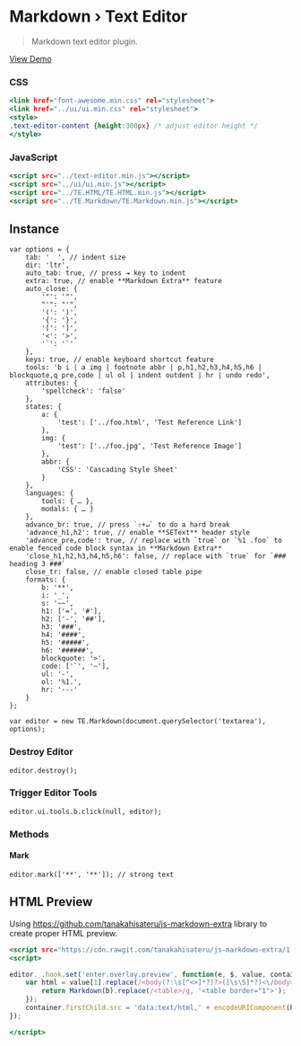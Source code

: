 Markdown › Text Editor
======================

> Markdown text editor plugin.

[View Demo](https://rawgit.com/tovic/text-editor/master/TE.Markdown/TE.Markdown.html)

### CSS

~~~ .html
<link href="font-awesome.min.css" rel="stylesheet">
<link href="../ui/ui.min.css" rel="stylesheet">
<style>
.text-editor-content {height:300px} /* adjust editor height */
</style>
~~~

### JavaScript

~~~ .html
<script src="../text-editor.min.js"></script>
<script src="../ui/ui.min.js"></script>
<script src="../TE.HTML/TE.HTML.min.js"></script>
<script src="../TE.Markdown/TE.Markdown.min.js"></script>
~~~

Instance
--------

~~~ .javascript
var options = {
    tab: '  ', // indent size
    dir: 'ltr',
    auto_tab: true, // press ⇥ key to indent
    extra: true, // enable **Markdown Extra** feature
    auto_close: {
        '"': '"',
        "'": "'",
        '(': ')',
        '{': '}',
        '[': ']',
        '<': '>',
        '`': '`'
    },
    keys: true, // enable keyboard shortcut feature
    tools: 'b i | a img | footnote abbr | p,h1,h2,h3,h4,h5,h6 | blockquote,q pre,code | ul ol | indent outdent | hr | undo redo',
    attributes: {
        'spellcheck': 'false'
    },
    states: {
        a: {
            'test': ['../foo.html', 'Test Reference Link']
        },
        img: {
            'test': ['../foo.jpg', 'Test Reference Image']
        },
        abbr: {
            'CSS': 'Cascading Style Sheet'
        }
    },
    languages: {
        tools: { … },
        modals: { … }
    },
    advance_br: true, // press `⇧+↵` to do a hard break
    'advance_h1,h2': true, // enable **SEText** header style
    'advance_pre,code': true, // replace with `true` or `%1 .foo` to enable fenced code block syntax in **Markdown Extra**
    'close_h1,h2,h3,h4,h5,h6': false, // replace with `true` for `### heading 3 ###`
    close_tr: false, // enable closed table pipe
    formats: {
        b: '**',
        i: '_',
        s: '~~',
        h1: ['=', '#'],
        h2: ['-', '##'],
        h3: '###',
        h4: '####',
        h5: '#####',
        h6: '######',
        blockquote: '>',
        code: ['`', '~'],
        ul: '-',
        ol: '%1.',
        hr: '---'
    }
};

var editor = new TE.Markdown(document.querySelector('textarea'), options);
~~~

### Destroy Editor

~~~ .javascript
editor.destroy();
~~~

### Trigger Editor Tools

~~~ .javascript
editor.ui.tools.b.click(null, editor);
~~~

### Methods

#### Mark

~~~ .javascript
editor.mark(['**', '**']); // strong text
~~~

HTML Preview
------------

Using <https://github.com/tanakahisateru/js-markdown-extra> library to create proper HTML preview.

~~~ .html
<script src="https://cdn.rawgit.com/tanakahisateru/js-markdown-extra/1.2.4/js-markdown-extra.js"></script>
<script>

editor._.hook.set('enter.overlay.preview', function(e, $, value, container) {
    var html = value[1].replace(/<body(?:\s[^<>]*?)?>([\s\S]*?)<\/body>/, function(a, b) {
        return Markdown(b).replace(/<table>/g, '<table border="1">');
    });
    container.firstChild.src = 'data:text/html,' + encodeURIComponent(html);
});

</script>
~~~